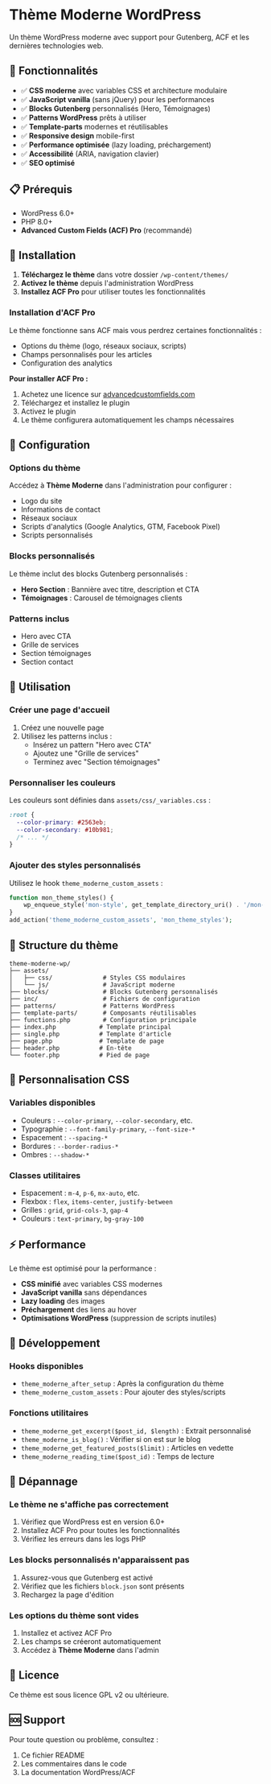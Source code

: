 # Thème Moderne WordPress

Un thème WordPress moderne avec support pour Gutenberg, ACF et les dernières technologies web.

## 🚀 Fonctionnalités

- ✅ **CSS moderne** avec variables CSS et architecture modulaire
- ✅ **JavaScript vanilla** (sans jQuery) pour les performances
- ✅ **Blocks Gutenberg** personnalisés (Hero, Témoignages)
- ✅ **Patterns WordPress** prêts à utiliser
- ✅ **Template-parts** modernes et réutilisables
- ✅ **Responsive design** mobile-first
- ✅ **Performance optimisée** (lazy loading, préchargement)
- ✅ **Accessibilité** (ARIA, navigation clavier)
- ✅ **SEO optimisé**

## 📋 Prérequis

- WordPress 6.0+
- PHP 8.0+
- **Advanced Custom Fields (ACF) Pro** (recommandé)

## 🔧 Installation

1. **Téléchargez le thème** dans votre dossier `/wp-content/themes/`
2. **Activez le thème** depuis l'administration WordPress
3. **Installez ACF Pro** pour utiliser toutes les fonctionnalités

### Installation d'ACF Pro

Le thème fonctionne sans ACF mais vous perdrez certaines fonctionnalités :
- Options du thème (logo, réseaux sociaux, scripts)
- Champs personnalisés pour les articles
- Configuration des analytics

**Pour installer ACF Pro :**
1. Achetez une licence sur [advancedcustomfields.com](https://www.advancedcustomfields.com/pro/)
2. Téléchargez et installez le plugin
3. Activez le plugin
4. Le thème configurera automatiquement les champs nécessaires

## 🎨 Configuration

### Options du thème
Accédez à **Thème Moderne** dans l'administration pour configurer :
- Logo du site
- Informations de contact
- Réseaux sociaux
- Scripts d'analytics (Google Analytics, GTM, Facebook Pixel)
- Scripts personnalisés

### Blocks personnalisés
Le thème inclut des blocks Gutenberg personnalisés :
- **Hero Section** : Bannière avec titre, description et CTA
- **Témoignages** : Carousel de témoignages clients

### Patterns inclus
- Hero avec CTA
- Grille de services
- Section témoignages
- Section contact

## 🎯 Utilisation

### Créer une page d'accueil
1. Créez une nouvelle page
2. Utilisez les patterns inclus :
   - Insérez un pattern "Hero avec CTA"
   - Ajoutez une "Grille de services"
   - Terminez avec "Section témoignages"

### Personnaliser les couleurs
Les couleurs sont définies dans `assets/css/_variables.css` :
```css
:root {
  --color-primary: #2563eb;
  --color-secondary: #10b981;
  /* ... */
}
```

### Ajouter des styles personnalisés
Utilisez le hook `theme_moderne_custom_assets` :
```php
function mon_theme_styles() {
    wp_enqueue_style('mon-style', get_template_directory_uri() . '/mon-style.css');
}
add_action('theme_moderne_custom_assets', 'mon_theme_styles');
```

## 📱 Structure du thème

```
theme-moderne-wp/
├── assets/
│   ├── css/              # Styles CSS modulaires
│   └── js/               # JavaScript moderne
├── blocks/               # Blocks Gutenberg personnalisés
├── inc/                  # Fichiers de configuration
├── patterns/             # Patterns WordPress
├── template-parts/       # Composants réutilisables
├── functions.php         # Configuration principale
├── index.php            # Template principal
├── single.php           # Template d'article
├── page.php             # Template de page
├── header.php           # En-tête
└── footer.php           # Pied de page
```

## 🎨 Personnalisation CSS

### Variables disponibles
- Couleurs : `--color-primary`, `--color-secondary`, etc.
- Typographie : `--font-family-primary`, `--font-size-*`
- Espacement : `--spacing-*`
- Bordures : `--border-radius-*`
- Ombres : `--shadow-*`

### Classes utilitaires
- Espacement : `m-4`, `p-6`, `mx-auto`, etc.
- Flexbox : `flex`, `items-center`, `justify-between`
- Grilles : `grid`, `grid-cols-3`, `gap-4`
- Couleurs : `text-primary`, `bg-gray-100`

## ⚡ Performance

Le thème est optimisé pour la performance :
- **CSS minifié** avec variables CSS modernes
- **JavaScript vanilla** sans dépendances
- **Lazy loading** des images
- **Préchargement** des liens au hover
- **Optimisations WordPress** (suppression de scripts inutiles)

## 🔧 Développement

### Hooks disponibles
- `theme_moderne_after_setup` : Après la configuration du thème
- `theme_moderne_custom_assets` : Pour ajouter des styles/scripts

### Fonctions utilitaires
- `theme_moderne_get_excerpt($post_id, $length)` : Extrait personnalisé
- `theme_moderne_is_blog()` : Vérifier si on est sur le blog
- `theme_moderne_get_featured_posts($limit)` : Articles en vedette
- `theme_moderne_reading_time($post_id)` : Temps de lecture

## 🐛 Dépannage

### Le thème ne s'affiche pas correctement
1. Vérifiez que WordPress est en version 6.0+
2. Installez ACF Pro pour toutes les fonctionnalités
3. Vérifiez les erreurs dans les logs PHP

### Les blocks personnalisés n'apparaissent pas
1. Assurez-vous que Gutenberg est activé
2. Vérifiez que les fichiers `block.json` sont présents
3. Rechargez la page d'édition

### Les options du thème sont vides
1. Installez et activez ACF Pro
2. Les champs se créeront automatiquement
3. Accédez à **Thème Moderne** dans l'admin

## 📄 Licence

Ce thème est sous licence GPL v2 ou ultérieure.

## 🆘 Support

Pour toute question ou problème, consultez :
1. Ce fichier README
2. Les commentaires dans le code
3. La documentation WordPress/ACF
